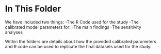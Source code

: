 # In This Folder

We have included two things:
-The R Code used for the study
-The calibrated model parameters for:
  -The main findings
  -The sensitivity analyses
  
Within the folders are details about how the provided calibrated parameters and R code can be used to replicate the final datasets used for the study.

